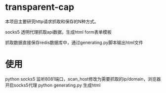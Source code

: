 # transparent-cap
本项目主要研究http请求抓取和保存的N种方式。


socks5 透明代理抓取api数据，生成html form表单模板

抓取数据直接保存redis数据库中，通过generating.py脚本输出html文件

# 使用
python socks5 监听8081端口，scan_host修改为需要抓取的ip/domain，浏览器开启socks5代理
python generating.py 生成html
